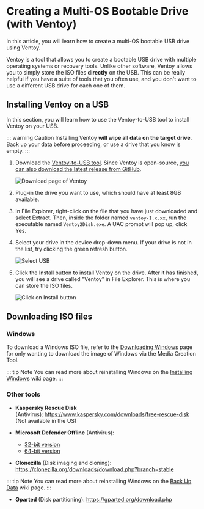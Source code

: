 # Creating a Multi-OS Bootable Drive (with Ventoy)
In this article, you will learn how to create a multi-OS bootable USB drive using Ventoy.

Ventoy is a tool that allows you to create a bootable USB drive with multiple operating systems or recovery tools. Unlike other software, Ventoy allows you to simply store the ISO files **directly** on the USB. This can be really helpful if you have a suite of tools that you often use, and you don't want to use a different USB drive for each one of them.

## Installing Ventoy on a USB
In this section, you will learn how to use the Ventoy-to-USB tool to install Ventoy on your USB.

::: warning Caution
Installing Ventoy **will wipe all data on the target drive**. Back up your data before proceeding, or use a drive that you know is empty.
:::

1. Download the [Ventoy-to-USB tool](https://www.ventoy.net/en/download.html). Since Ventoy is open-source, [you can also download the latest release from GitHub](https://github.com/ventoy/Ventoy/releases).

    ![Download page of Ventoy](<img/ventoy/ventoy-download.png>)

2. Plug-in the drive you want to use, which should have at least 8GB available.

3. In File Explorer, right-click on the file that you have just downloaded and select Extract. Then, inside the folder named `ventoy-1.x.xx`, run the executable named `Ventoy2Disk.exe`. A UAC prompt will pop up, click Yes.

4. Select your drive in the device drop-down menu. If your drive is not in the list, try clicking the green refresh button.

    ![Select USB](<img/ventoy/ventoy-window-screen.png>)
    
5. Click the Install button to install Ventoy on the drive. After it has finished, you will see a drive called "Ventoy" in File Explorer. This is where you can store the ISO files.

    ![Click on Install button](img/ventoy/install-ventoy.png)

## Downloading ISO files
### Windows
To download a Windows ISO file, refer to the [Downloading Windows](./downloading-windows.md) page for only wanting to download the image of Windows via the Media Creation Tool.

::: tip Note
You can read more about reinstalling Windows on the [Installing Windows](installing-windows) wiki page.
:::

### Other tools
- **Kaspersky Rescue Disk** (Antivirus): https://www.kaspersky.com/downloads/free-rescue-disk (Not available in the US)

- **Microsoft Defender Offline** (Antivirus):
    - [32-bit version](https://go.microsoft.com/fwlink/?LinkID=234123)
    - [64-bit version](https://go.microsoft.com/fwlink/?LinkID=234124)

- **Clonezilla** (Disk imaging and cloning): https://clonezilla.org/downloads/download.php?branch=stable

::: tip Note
You can read more about reinstalling Windows on the [Back Up Data](/wiki/backup#alternative-imaging-method-ventoy) wiki page.
:::


- **Gparted** (Disk partitioning): https://gparted.org/download.php